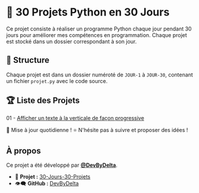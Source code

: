 # 🚀 30 Projets Python en 30 Jours

Ce projet consiste à réaliser un programme Python chaque jour pendant 30 jours pour améliorer mes compétences en programmation. Chaque projet est stocké dans un dossier correspondant à son jour.

## 📁 Structure
Chaque projet est dans un dossier numéroté de `JOUR-1` à `JOUR-30`, contenant un fichier `projet.py` avec le code source.

## 🏆 Liste des Projets
01 - [Afficher un texte à la verticale de façon progressive](https://github.com/DevByDelta/30-Jours-30-Projets-Python/Jour-1)

📌 Mise à jour quotidienne ! ⭐ N'hésite pas à suivre et proposer des idées !

## À propos
Ce projet a été développé par **[@DevByDelta](https://github.com/DevByDelta)**.
- 📁 **Projet :** [30-Jours-30-Projets](https://github.com/DevByDelta/30-Jours-30-Projets-Python/)
- 👁️‍🗨️ **GitHub :** [DevByDelta](https://github.com/DevByDelta)